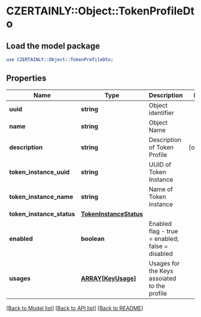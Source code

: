 # CZERTAINLY::Object::TokenProfileDto

## Load the model package
```perl
use CZERTAINLY::Object::TokenProfileDto;
```

## Properties
Name | Type | Description | Notes
------------ | ------------- | ------------- | -------------
**uuid** | **string** | Object identifier | 
**name** | **string** | Object Name | 
**description** | **string** | Description of Token Profile | [optional] 
**token_instance_uuid** | **string** | UUID of Token Instance | 
**token_instance_name** | **string** | Name of Token instance | 
**token_instance_status** | [**TokenInstanceStatus**](TokenInstanceStatus.md) |  | 
**enabled** | **boolean** | Enabled flag - true &#x3D; enabled; false &#x3D; disabled | 
**usages** | [**ARRAY[KeyUsage]**](KeyUsage.md) | Usages for the Keys assoiated to the profile | 

[[Back to Model list]](../README.md#documentation-for-models) [[Back to API list]](../README.md#documentation-for-api-endpoints) [[Back to README]](../README.md)


